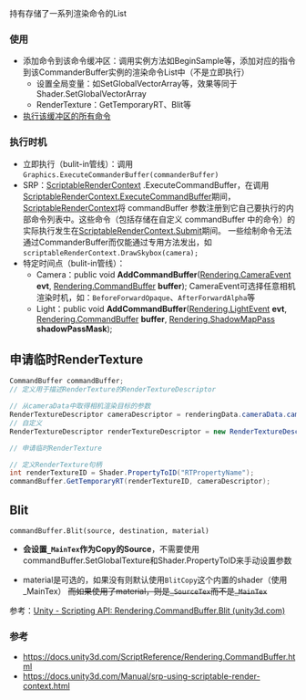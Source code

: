 持有存储了一系列渲染命令的List

### 使用

-   添加命令到该命令缓冲区：调用实例方法如BeginSample等，添加对应的指令到该CommanderBuffer实例的渲染命令List中（不是立即执行）
    -   设置全局变量：如SetGlobalVectorArray等，效果等同于Shader.SetGlobalVectorArray
    -   RenderTexture：GetTemporaryRT、Blit等
-   [执行该缓冲区的所有命令](#执行时机)

### 执行时机

-   立即执行（bulit-in管线）：调用`Graphics.ExecuteCommanderBuffer(commanderBuffer)`
-   SRP：[ScriptableRenderContext](https://docs.unity3d.com/ScriptReference/Rendering.ScriptableRenderContext.html) .ExecuteCommandBuffer，在调用[ScriptableRenderContext.ExecuteCommandBuffer](https://docs.unity3d.com/ScriptReference/Rendering.ScriptableRenderContext.ExecuteCommandBuffer.html)期间，[ScriptableRenderContext](https://docs.unity3d.com/ScriptReference/Rendering.ScriptableRenderContext.html)将 commandBuffer 参数注册到它自己要执行的内部命令列表中。这些命令（包括存储在自定义 commandBuffer 中的命令）的实际执行发生在[ScriptableRenderContext.Submit](https://docs.unity3d.com/ScriptReference/Rendering.ScriptableRenderContext.Submit.html)期间。
    一些绘制命令无法通过CommanderBuffer而仅能通过专用方法发出，如`scriptableRenderContext.DrawSkybox(camera);`
-   特定时间点（bulit-in管线）：
    -   Camera：public void **AddCommandBuffer**([Rendering.CameraEvent](https://docs.unity3d.com/ScriptReference/Rendering.CameraEvent.html) **evt**, [Rendering.CommandBuffer](https://docs.unity3d.com/ScriptReference/Rendering.CommandBuffer.html) **buffer**);
        CameraEvent可选择任意相机渲染时机，如：`BeforeForwardOpaque`、`AfterForwardAlpha`等
    -   Light：public void **AddCommandBuffer**([Rendering.LightEvent](https://docs.unity3d.com/ScriptReference/Rendering.LightEvent.html) **evt**, [Rendering.CommandBuffer](https://docs.unity3d.com/ScriptReference/Rendering.CommandBuffer.html) **buffer**, [Rendering.ShadowMapPass](https://docs.unity3d.com/ScriptReference/Rendering.ShadowMapPass.html) **shadowPassMask**);

## 申请临时RenderTexture

``` csharp
CommandBuffer commandBuffer;
// 定义用于描述RenderTexture的RenderTextureDescriptor

// 从cameraData中取得相机渲染目标的参数
RenderTextureDescriptor cameraDescriptor = renderingData.cameraData.cameraTargetDescriptor;
// 自定义
RenderTextureDescriptor renderTextureDescriptor = new RenderTextureDescriptor();

// 申请临时RenderTexture

// 定义RenderTexture句柄
int renderTextureID = Shader.PropertyToID("RTPropertyName");
commandBuffer.GetTemporaryRT(renderTextureID, cameraDescriptor);
```

## Blit

`commandBuffer.Blit(source, destination, material)`

-   **会设置`_MainTex`作为Copy的Source**，不需要使用commandBuffer.SetGlobalTexture和Shader.PropertyToID来手动设置参数

-   material是可选的，如果没有则默认使用`BlitCopy`这个内置的shader（使用_MainTex）
    ~~而如果使用了material，则是`_SourceTex`而不是`_MainTex`~~

参考：[Unity - Scripting API: Rendering.CommandBuffer.Blit (unity3d.com)](https://docs.unity3d.com/ScriptReference/Rendering.CommandBuffer.Blit.html)

### 参考

-   https://docs.unity3d.com/ScriptReference/Rendering.CommandBuffer.html
-   https://docs.unity3d.com/Manual/srp-using-scriptable-render-context.html